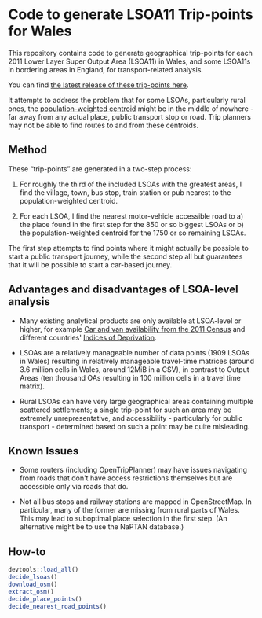 # Code to generate LSOA11 Trip-points for Wales

This repository contains code to generate geographical trip-points for each 2011 Lower Layer Super Output Area (LSOA11) in Wales, and some LSOA11s in bordering areas in England, for transport-related analysis.

You can find [the latest release of these trip-points here](https://github.com/stupidpupil/wales_lsoa_trip_points/tree/points-releases).

It attempts to address the problem that for some LSOAs, particularly rural ones, the [population-weighted centroid](https://geoportal.statistics.gov.uk/documents/b20460edf2f3459fa7d2771eacab51fc/explore) might be in the middle of nowhere - far away from any actual place, public transport stop or road. Trip planners may not be able to find routes to and from these centroids.

## Method

These “trip-points” are generated in a two-step process:
1. For roughly the third of the included LSOAs with the greatest areas, I find the village, town, bus stop, train station or pub nearest to the population-weighted centroid.

2.  For each LSOA, I find the nearest motor-vehicle accessible road to a) the place found in the first step for the 850 or so biggest LSOAs or b) the population-weighted centroid for the 1750 or so remaining LSOAs.

The first step attempts to find points where it might actually be possible to start a public transport journey, while the second step all but guarantees that it will be possible to start a car-based journey.

## Advantages and disadvantages of LSOA-level analysis

- Many existing analytical products are only available at LSOA-level or higher, for example [Car and van availability from the 2011 Census](https://www.nomisweb.co.uk/census/2011/qs416ew) and different countries' [Indices of Deprivation](https://github.com/mysociety/composite_uk_imd).

- LSOAs are a relatively manageable number of data points (1909 LSOAs in Wales) resulting in relatively manageable travel-time matrices (around 3.6 million cells in Wales, around 12MiB in a CSV), in contrast to Output Areas (ten thousand OAs resulting in 100 million cells in a travel time matrix).

- Rural LSOAs can have very large geographical areas containing multiple scattered settlements; a single trip-point for such an area may be extremely unrepresentative, and accessibility - particularly for public transport - determined based on such a point may be quite misleading.

## Known Issues

- Some routers (including OpenTripPlanner) may have issues navigating from roads that don't have access restrictions themselves but are accessible only via roads that do. 

- Not all bus stops and railway stations are mapped in OpenStreetMap. In particular, many of the former are missing from rural parts of Wales. This may lead to suboptimal place selection in the first step. (An alternative might be to use the NaPTAN database.)

## How-to

```r
devtools::load_all()
decide_lsoas()
download_osm()
extract_osm()
decide_place_points()
decide_nearest_road_points()
```
